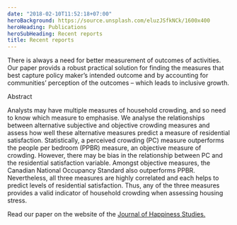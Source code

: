 ```yaml
---
date: "2018-02-10T11:52:18+07:00"
heroBackground: https://source.unsplash.com/eluzJSfkNCk/1600x400
heroHeading: Publications
heroSubHeading: Recent reports
title: Recent reports
---
```


There is always a need for better measurement of outcomes of activities. Our paper provids a robust practical solution for finding the measures that best capture policy maker’s intended outcome and by accounting for communities’ perception of the outcomes – which leads to inclusive growth.

Abstract
 
Analysts may have multiple measures of household crowding, and so need to know which measure to emphasise. We analyse the relationships between alternative subjective and objective crowding measures and assess how well these alternative measures predict a measure of residential satisfaction. Statistically, a perceived crowding (PC) measure outperforms the people per bedroom (PPBR) measure, an objective measure of crowding. However, there may be bias in the relationship between PC and the residential satisfaction variable. Amongst objective measures, the Canadian National Occupancy Standard also outperforms PPBR. Nevertheless, all three measures are highly correlated and each helps to predict levels of residential satisfaction. Thus, any of the three measures provides a valid indicator of household crowding when assessing housing stress.</p>
Read our paper on the website of the [Journal of Happiness Studies.](https://link.springer.com/article/10.1007/s10902-020-00302-z)
